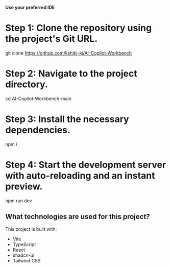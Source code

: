 
**Use your preferred IDE**

# Step 1: Clone the repository using the project's Git URL.
git clone https://github.com/kshitij-kj/AI-Copilot-Workbench

# Step 2: Navigate to the project directory.
cd AI-Copilot-Workbench-main

# Step 3: Install the necessary dependencies.
npm i

# Step 4: Start the development server with auto-reloading and an instant preview.
npm run dev


## What technologies are used for this project?

This project is built with:

- Vite
- TypeScript
- React
- shadcn-ui
- Tailwind CSS

